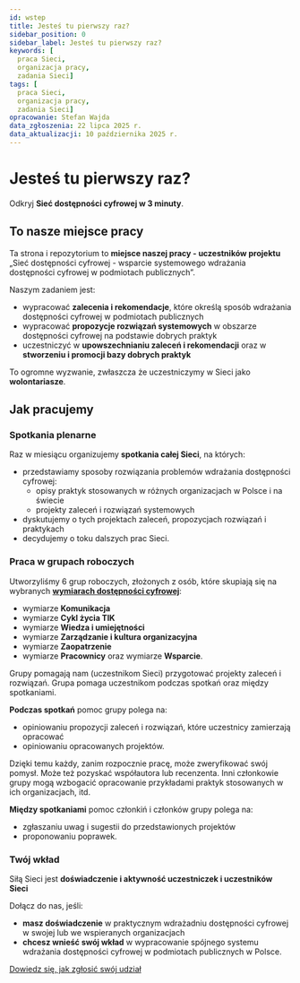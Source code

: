 ```yaml
---
id: wstep
title: Jesteś tu pierwszy raz?
sidebar_position: 0
sidebar_label: Jesteś tu pierwszy raz?
keywords: [ 
  praca Sieci,
  organizacja pracy,
  zadania Sieci]
tags: [ 
  praca Sieci,
  organizacja pracy,
  zadania Sieci]  
opracowanie: Stefan Wajda
data_zgłoszenia: 22 lipca 2025 r.
data_aktualizacji: 10 października 2025 r.
---
```


# Jesteś tu pierwszy raz?

Odkryj **Sieć dostępności cyfrowej w 3 minuty**.

## To nasze miejsce pracy

Ta strona i repozytorium to **miejsce naszej pracy - uczestników projektu** „Sieć dostępności cyfrowej - wsparcie systemowego wdrażania dostępności cyfrowej w&nbsp;podmiotach publicznych”. 

Naszym zadaniem jest:

- wypracować **zalecenia i rekomendacje**, które określą sposób wdrażania dostępności cyfrowej w podmiotach publicznych
- wypracować **propozycje rozwiązań systemowych** w obszarze dostępności cyfrowej na podstawie dobrych praktyk
- uczestniczyć w **upowszechnianiu zaleceń i rekomendacji** oraz w **stworzeniu i promocji bazy dobrych praktyk**

To ogromne wyzwanie, zwłaszcza że uczestniczymy w Sieci jako **wolontariasze**. 

## Jak pracujemy

### Spotkania plenarne
Raz w miesiącu organizujemy **spotkania całej Sieci**, na których:
- przedstawiamy sposoby rozwiązania problemów wdrażania dostępności cyfrowej:
  - opisy praktyk stosowanych w różnych organizacjach w Polsce i na świecie
  - projekty zaleceń i rozwiązań systemowych
- dyskutujemy o tych projektach zaleceń, propozycjach rozwiązań i praktykach
- decydujemy o toku dalszych prac Sieci.

### Praca w grupach roboczych

Utworzyliśmy 6 grup roboczych, złożonych z osób, które skupiają się na wybranych [**wymiarach dostępności cyfrowej**](../../terms/wymiar-dostepnosci):

- wymiarze **Komunikacja**
- wymiarze **Cykl życia TIK**
- wymiarze **Wiedza i umiejętności**
- wymiarze **Zarządzanie i kultura organizacyjna**
- wymiarze **Zaopatrzenie**
- wymiarze **Pracownicy** oraz wymiarze **Wsparcie**.

Grupy pomagają nam (uczestnikom Sieci) przygotować projekty zaleceń i rozwiązań.
Grupa pomaga uczestnikom podczas spotkań oraz między spotkaniami. 

**Podczas spotkań** pomoc grupy polega na:
- opiniowaniu propozycji zaleceń i rozwiązań, które uczestnicy zamierzają opracować
- opiniowaniu opracowanych projektów.

Dzięki temu każdy, zanim rozpocznie pracę, może zweryfikować swój pomysł. Może też pozyskać współautora lub recenzenta. 
Inni członkowie grupy mogą wzbogacić opracowanie przykładami praktyk stosowanych w ich organizacjach, itd. 

**Między spotkaniami** pomoc członkiń i członków grupy polega na:
  - zgłaszaniu uwag i sugestii do przedstawionych projektów
  - proponowaniu poprawek.

### Twój wkład 

Siłą Sieci jest **doświadczenie i aktywność uczestniczek i uczestników Sieci** 

Dołącz do nas, jeśli: 

- **masz doświadczenie** w praktycznym wdrażadniu dostępności cyfrowej w swojej lub we wspieranych organizacjach
- **chcesz wnieść swój wkład** w wypracowanie spójnego systemu wdrażania dostępności cyfrowej w podmiotach publicznych w Polsce.

[Dowiedz się, jak zgłosić swój udział](nabor-do-sieci-dostepnosci-cyfrowej)

